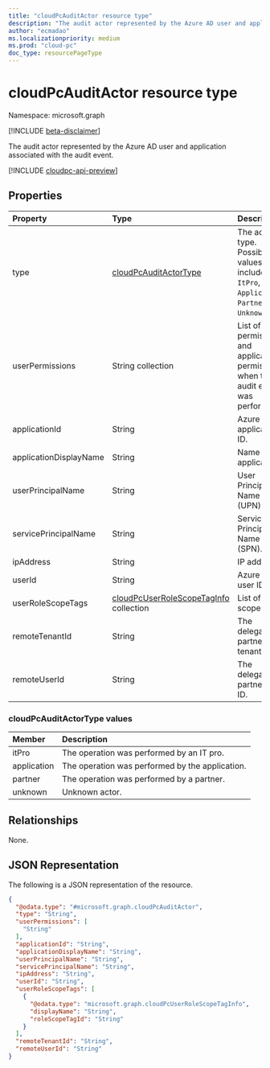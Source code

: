 ```yaml
---
title: "cloudPcAuditActor resource type"
description: "The audit actor represented by the Azure AD user and application associated with the audit event."
author: "ecmadao"
ms.localizationpriority: medium
ms.prod: "cloud-pc"
doc_type: resourcePageType
---
```


# cloudPcAuditActor resource type

Namespace: microsoft.graph

[!INCLUDE [beta-disclaimer](../../includes/beta-disclaimer.md)]

The audit actor represented by the Azure AD user and application associated with the audit event.

[!INCLUDE [cloudpc-api-preview](../../includes/cloudpc-api-preview.md)]

## Properties

|Property|Type|Description|
|:---|:---|:---|
|type|[cloudPcAuditActorType](#cloudpcauditactortype-values)|The actor type. Possible values include `ItPro`, `Application`, `Partner` and `Unknown`.|
|userPermissions|String collection|List of user permissions and application permissions when the audit event was performed.|
|applicationId|String|Azure AD application ID.|
|applicationDisplayName|String|Name of the application.|
|userPrincipalName|String|User Principal Name (UPN).|
|servicePrincipalName|String|Service Principal Name (SPN).|
|ipAddress|String|IP address.|
|userId|String|Azure AD user ID.|
|userRoleScopeTags|[cloudPcUserRoleScopeTagInfo](../resources/cloudpcuserrolescopetaginfo.md) collection|List of role scope tags.|
|remoteTenantId|String|The delegated partner tenant ID.|
|remoteUserId|String|The delegated partner user ID.|

### cloudPcAuditActorType values

|Member|Description|
|:---|:---|
|itPro|The operation was performed by an IT pro.|
|application|The operation was performed by the application.|
|partner|The operation was performed by a partner.|
|unknown|Unknown actor.|

## Relationships

None.

## JSON Representation

The following is a JSON representation of the resource.
<!-- {
  "blockType": "resource",
  "@odata.type": "microsoft.graph.cloudPcAuditActor"
}
-->

``` json
{
  "@odata.type": "#microsoft.graph.cloudPcAuditActor",
  "type": "String",
  "userPermissions": [
    "String"
  ],
  "applicationId": "String",
  "applicationDisplayName": "String",
  "userPrincipalName": "String",
  "servicePrincipalName": "String",
  "ipAddress": "String",
  "userId": "String",
  "userRoleScopeTags": [
    {
      "@odata.type": "microsoft.graph.cloudPcUserRoleScopeTagInfo",
      "displayName": "String",
      "roleScopeTagId": "String"
    }
  ],
  "remoteTenantId": "String",
  "remoteUserId": "String"
}
```
